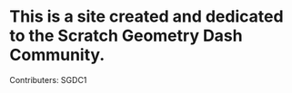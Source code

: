 # This is a site created and dedicated to the Scratch Geometry Dash Community.

Contributers: SGDC1
